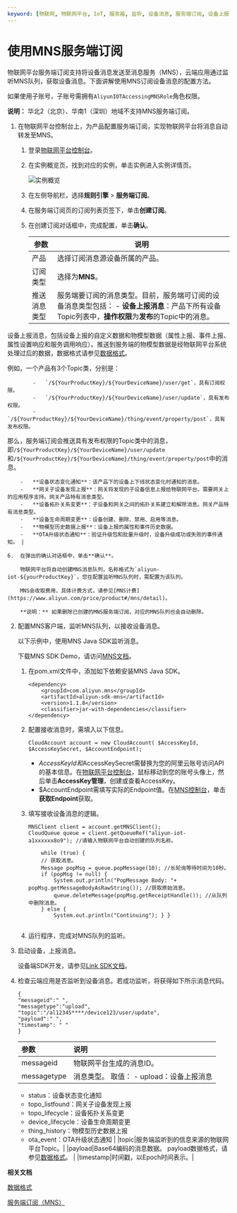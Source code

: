 ```yaml
---
keyword: [物联网, 物联网平台, IoT, 服务器, 监听, 设备消息, 服务端订阅, 设备上报消息, 设备状态变化, 网关发现子设备, 设备生命周期变更, 设备拓扑关系变更, 消息服务（MNS）]
---
```


# 使用MNS服务端订阅

物联网平台服务端订阅支持将设备消息发送至消息服务（MNS），云端应用通过监听MNS队列，获取设备消息。下面讲解使用MNS订阅设备消息的配置方法。

如果使用子账号，子账号需拥有`AliyunIOTAccessingMNSRole`角色权限。

**说明：** 华北2（北京）、华南1（深圳）地域不支持MNS服务端订阅。

1.  在物联网平台控制台上，为产品配置服务端订阅，实现物联网平台将消息自动转发至MNS。

    1.  登录[物联网平台控制台](http://iot.console.aliyun.com/)。

    2.  在实例概览页，找到对应的实例，单击实例进入实例详情页。

        ![实例概览](https://static-aliyun-doc.oss-accelerate.aliyuncs.com/assets/img/zh-CN/8727475061/p174584.png)

    3.  在左侧导航栏，选择**规则引擎** \> **服务端订阅**。

    4.  在服务端订阅页的订阅列表页签下，单击**创建订阅**。

    5.  在创建订阅对话框中，完成配置，单击**确认**。

        |参数|说明|
        |--|--|
        |产品|选择订阅消息源设备所属的产品。|
        |订阅类型|选择为**MNS**。|
        |推送消息类型|服务端要订阅的消息类型。目前，服务端可订阅的设备消息类型包括：         -   **设备上报消息**：产品下所有设备Topic列表中，**操作权限**为**发布**的Topic中的消息。

设备上报消息，包括设备上报的自定义数据和物模型数据（属性上报、事件上报、属性设置响应和服务调用响应）。推送到服务端的物模型数据是经物联网平台系统处理过后的数据，数据格式请参见[数据格式](/cn.zh-CN/消息通信/数据格式.md)。

例如，一个产品有3个Topic类，分别是：

            -   `/${YourProductKey}/${YourDeviceName}/user/get`，具有订阅权限。
            -   `/${YourProductKey}/${YourDeviceName}/user/update`，具有发布权限。
            -   `/${YourProductKey}/${YourDeviceName}/thing/event/property/post`，具有发布权限。
那么，服务端订阅会推送具有发布权限的Topic类中的消息，即`/${YourProductKey}/${YourDeviceName}/user/update`和`/${YourProductKey}/${YourDeviceName}/thing/event/property/post`中的消息。

        -   **设备状态变化通知**：该产品下的设备上下线状态变化时通知的消息。
        -   **网关子设备发现上报**：网关将发现的子设备信息上报给物联网平台。需要网关上的应用程序支持。网关产品特有消息类型。
        -   **设备拓扑关系变更**：子设备和网关之间的拓扑关系建立和解除消息。网关产品特有消息类型。
        -   **设备生命周期变更**：设备创建、删除、禁用、启用等消息。
        -   **物模型历史数据上报**：设备上报的属性和事件历史数据。
        -   **OTA升级状态通知**：验证升级包和批量升级时，设备升级成功或失败的事件通知。 |

    6.  在弹出的确认对话框中，单击**确认**。

        物联网平台将自动创建MNS消息队列，名称格式为`aliyun-iot-${yourProductKey}`。您在配置监听MNS队列时，需配置为该队列。

        MNS会收取费用，具体计费方式，请参见[MNS计费](https://www.aliyun.com/price/product#/mns/detail)。

        **说明：** 如果删除已创建的MNS服务端订阅，对应的MNS队列也会自动删除。

2.  配置MNS客户端，监听MNS队列，以接收设备消息。

    以下示例中，使用MNS Java SDK监听消息。

    下载MNS SDK Demo，请访问[MNS文档](https://help.aliyun.com/document_detail/27508.html)。

    1.  在pom.xml文件中，添加如下依赖安装MNS Java SDK。

        ```
        <dependency>
            <groupId>com.aliyun.mns</groupId>
            <artifactId>aliyun-sdk-mns</artifactId>
            <version>1.1.8</version>
            <classifier>jar-with-dependencies</classifier>
        </dependency>
        ```

    2.  配置接收消息时，需填入以下信息。

        ```
        CloudAccount account = new CloudAccount( $AccessKeyId, $AccessKeySecret, $AccountEndpoint);
        ```

        -   $AccessKeyId和$AccessKeySecret需替换为您的阿里云账号访问API的基本信息。在[物联网平台控制台](http://iot.console.aliyun.com/)，鼠标移动到您的账号头像上，然后单击**AccessKey管理**，创建或查看AccessKey。
        -   $AccountEndpoint需填写实际的Endpoint值。在[MNS控制台](https://mns.console.aliyun.com/)，单击**获取Endpoint**获取。
    3.  填写接收设备消息的逻辑。

        ```
        MNSClient client = account.getMNSClient(); 
        CloudQueue queue = client.getQueueRef("aliyun-iot-a1xxxxxx8o9"); //请输入物联网平台自动创建的队列名称。
        
            while (true) { 
            // 获取消息。 
            Message popMsg = queue.popMessage(10); //长轮询等待时间为10秒。      
            if (popMsg != null) { 
                System.out.println("PopMessage Body: "+ popMsg.getMessageBodyAsRawString()); //获取原始消息。 
                queue.deleteMessage(popMsg.getReceiptHandle()); //从队列中删除消息。 
            } else { 
                System.out.println("Continuing"); } }
                                    
        ```

    4.  运行程序，完成对MNS队列的监听。
3.  启动设备，上报消息。

    设备端SDK开发，请参见[Link SDK文档](https://help.aliyun.com/document_detail/96624.html)。

4.  检查云端应用是否监听到设备消息。若成功监听，将获得如下所示消息代码。

    ```
    {
    "messageid":" ",
    "messagetype":"upload",
    "topic":"/al12345****/device123/user/update",
    "payload":" ", 
    "timestamp": " "
    }
    ```

    |参数|说明|
    |:-|:-|
    |messageid|物联网平台生成的消息ID。|
    |messagetype|消息类型。 取值：    -   upload：设备上报消息
    -   status：设备状态变化通知
    -   topo\_listfound：网关子设备发现上报
    -   topo\_lifecycle：设备拓扑关系变更
    -   device\_lifecycle：设备生命周期变更
    -   thing\_history：物模型历史数据上报
    -   ota\_event：OTA升级状态通知 |
    |topic|服务端监听到的信息来源的物联网平台Topic。|
    |payload|Base64编码的消息数据。 payload数据格式，请参见[数据格式](/cn.zh-CN/消息通信/数据格式.md)。 |
    |timestamp|时间戳，以Epoch时间表示。|


**相关文档**  


[数据格式](/cn.zh-CN/消息通信/数据格式.md)

[服务端订阅（MNS）](/cn.zh-CN/最佳实践/消息通信/服务端订阅（MNS）.md)

